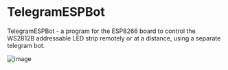 # TelegramESPBot
TelegramESPBot - a program for the ESP8266 board to control the WS2812B addressable LED strip remotely or at a distance, using a separate telegram bot.

![image](https://github.com/VlaVi21/TelegramESPBot/assets/87720270/ed704109-a036-4d2b-aeb4-8953865f8973)
